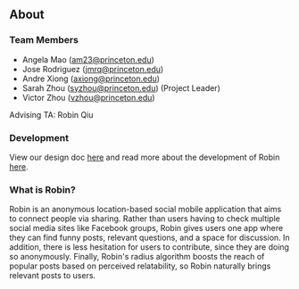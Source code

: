 ## About

### Team Members
- Angela Mao (am23@princeton.edu)
- Jose Rodriguez (jmrq@princeton.edu)
- Andre Xiong (axiong@princeton.edu)
- Sarah Zhou (syzhou@princeton.edu) (Project Leader)
- Victor Zhou (vzhou@princeton.edu)

Advising TA: Robin Qiu

### Development
View our design doc [here](designdoc.pdf) and read more about the development of Robin [here](/development).

### What is Robin?
Robin is an anonymous location-based social mobile application that aims to connect people via sharing. Rather than users having to check multiple social media sites like Facebook groups, Robin gives users one app where they can find funny posts, relevant questions, and a space for discussion. In addition, there is less hesitation for users to contribute, since they are doing so anonymously. Finally, Robin's radius algorithm boosts the reach of popular posts based on perceived relatability, so Robin naturally brings relevant posts to users.
